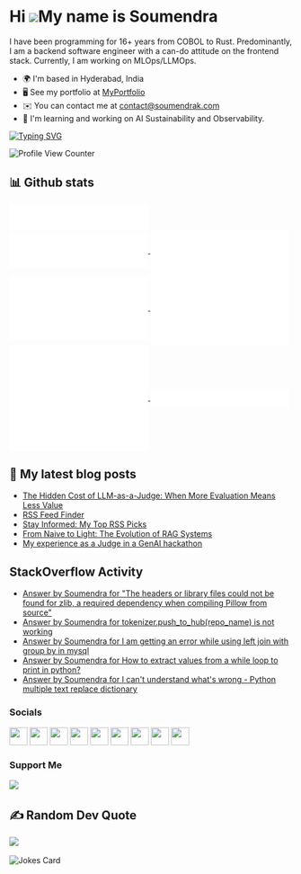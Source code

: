 Hi ![](https://user-images.githubusercontent.com/18350557/176309783-0785949b-9127-417c-8b55-ab5a4333674e.gif)My name is Soumendra
=================================================================================================================================


I have been programming for 16+ years from COBOL to Rust. Predominantly, I am a backend software engineer with a can-do attitude on the frontend stack. Currently, I am working on MLOps/LLMOps.

*   🌍  I'm based in Hyderabad, India
*   🖥️  See my portfolio at [MyPortfolio](http://www.soumendrak.com)
*   ✉️  You can contact me at [contact@soumendrak.com](mailto:contact@soumendrak.com)
*   🧠  I'm learning and working on AI Sustainability and Observability.

[![Typing SVG](https://readme-typing-svg.herokuapp.com?font=Fira+Code&pause=1000&random=false&width=435&lines=Lead+MLOps+Engineer;Lead+Backend+Engineer;Jr.+Frontend+Developer;Technical+Leader;Open+Source+Committer;M.Tech+in+Data+Science;AWS+ML+Specialty+certified;YouTuber;Volunteer)](https://git.io/typing-svg)

![Profile View Counter](https://komarev.com/ghpvc/?username=soumendrak)

## 📊 Github stats

<a href="https://github.com/soumendrak">
  <img align="center" width="49%" src="./header.svg" />
</a>
<br/>
<a href="https://github.com/soumendrak">
  <img align="center" width="49%" src="./repositories.svg" />
</a>
<a href="https://github.com/soumendrak">
  <img align="center" width="49%" src="./acti_comm.svg" />
</a>

<a href="https://github.com/soumendrak">
  <img align="center" width="49%" src="./iso_calender.svg" />
</a>

<a href="https://github.com/soumendrak">
    <img align="center" width="49%" src="./issue_pr_lang.svg" />
</a>

<a href="https://github.com/soumendrak">
  <img align="center" width="49%" src="./github-habits.svg" />
</a>
<a href="https://github.com/soumendrak">
    <img align="center" width="49%" src="./achievements.svg" />
</a>

## 📩 My latest blog posts
<!-- BLOG-POST-LIST:START -->
- [The Hidden Cost of LLM-as-a-Judge: When More Evaluation Means Less Value](https://www.soumendrak.com/blog/llm-evals/)
- [RSS Feed Finder](https://www.soumendrak.com/projects/rss-feed-finder/)
- [Stay Informed: My Top RSS Picks](https://www.soumendrak.com/blog/rss-feeds/)
- [From Naive to Light: The Evolution of RAG Systems](https://www.soumendrak.com/blog/evolution-rag/)
- [My experience as a Judge in a GenAI hackathon](https://www.soumendrak.com/blog/hydpyhack2025/)
<!-- BLOG-POST-LIST:END -->

## StackOverflow Activity
<!-- STACKOVERFLOW:START -->
- [Answer by Soumendra for &quot;The headers or library files could not be found for zlib, a required dependency when compiling Pillow from source&quot;](https://stackoverflow.com/questions/73598578/the-headers-or-library-files-could-not-be-found-for-zlib-a-required-dependency/75908541#75908541)
- [Answer by Soumendra for tokenizer.push_to_hub&lpar;repo_name&rpar; is not working](https://stackoverflow.com/questions/75385142/tokenizer-push-to-hubrepo-name-is-not-working/75761859#75761859)
- [Answer by Soumendra for I am getting an error while using left join with group by in mysql](https://stackoverflow.com/questions/74885113/i-am-getting-an-error-while-using-left-join-with-group-by-in-mysql/74885222#74885222)
- [Answer by Soumendra for How to extract values from a while loop to print in python?](https://stackoverflow.com/questions/74673156/how-to-extract-values-from-a-while-loop-to-print-in-python/74673209#74673209)
- [Answer by Soumendra for I can&#39;t understand what&#39;s wrong - Python multiple text replace dictionary](https://stackoverflow.com/questions/74672969/i-cant-understand-whats-wrong-python-multiple-text-replace-dictionary/74673094#74673094)
<!-- STACKOVERFLOW:END -->

### Socials
                  
<p align="left"> <a href="https://www.dev.to/soumendrak" target="_blank" rel="noreferrer"><img src="https://raw.githubusercontent.com/danielcranney/readme-generator/main/public/icons/socials/devdotto-dark.svg" width="32" height="32" /></a> <a href="https://www.github.com/soumendrak" target="_blank" rel="noreferrer"><img src="https://raw.githubusercontent.com/danielcranney/readme-generator/main/public/icons/socials/github-dark.svg" width="32" height="32" /></a> <a href="https://soumendrak.hashnode.dev" target="_blank" rel="noreferrer"><img src="https://raw.githubusercontent.com/danielcranney/readme-generator/main/public/icons/socials/hashnode.svg" width="32" height="32" /></a> <a href="http://www.instagram.com/soumendrak_" target="_blank" rel="noreferrer"><img src="https://raw.githubusercontent.com/danielcranney/readme-generator/main/public/icons/socials/instagram.svg" width="32" height="32" /></a> <a href="https://www.linkedin.com/in/soumendrak" target="_blank" rel="noreferrer"><img src="https://raw.githubusercontent.com/danielcranney/readme-generator/main/public/icons/socials/linkedin.svg" width="32" height="32" /></a> <a href="https://www.polywork.com/soumendrak" target="_blank" rel="noreferrer"><img src="https://raw.githubusercontent.com/danielcranney/readme-generator/main/public/icons/socials/polywork.svg" width="32" height="32" /></a> <a href="http://www.medium.com/@soumendrak" target="_blank" rel="noreferrer"><img src="https://raw.githubusercontent.com/danielcranney/readme-generator/main/public/icons/socials/medium-dark.svg" width="32" height="32" /></a> <a href="https://www.stackoverflow.com/users/5014656/soumendra" target="_blank" rel="noreferrer"><img src="https://raw.githubusercontent.com/danielcranney/readme-generator/main/public/icons/socials/stackoverflow.svg" width="32" height="32" /></a> <a href="https://www.twitter.com/soumendrak_" target="_blank" rel="noreferrer"><img src="https://raw.githubusercontent.com/danielcranney/readme-generator/main/public/icons/socials/twitter.svg" width="32" height="32" /></a></p>

### Support Me
<a href="https://www.buymeacoffee.com/soumendrak"><img src="https://cdn.buymeacoffee.com/buttons/v2/default-yellow.png" width="200" /></a>

## ✍️ Random Dev Quote
![](https://quotes-github-readme.vercel.app/api?type=horizontal&theme=radical)

![Jokes Card](https://readme-jokes.vercel.app/api)
 
